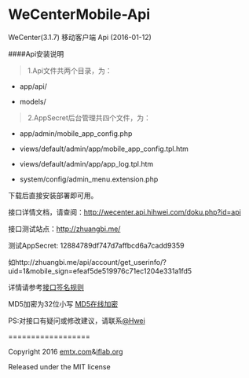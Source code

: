 WeCenterMobile-Api
==================

WeCenter(3.1.7) 移动客户端 Api (2016-01-12)

####Api安装说明

> 1.Api文件共两个目录，为：

- app/api/

- models/

> 2.AppSecret后台管理共四个文件，为：

- app/admin/mobile_app_config.php

- views/default/admin/app/mobile_app_config.tpl.htm

- views/default/admin/app/app_log.tpl.htm

- system/config/admin_menu.extension.php

下载后直接安装部署即可用。

接口详情文档，请查阅：http://wecenter.api.hihwei.com/doku.php?id=api

接口测试站点：http://zhuangbi.me/

测试AppSecret: 12884789df747d7affbcd6a7cadd9359

如http://zhuangbi.me/api/account/get_userinfo/?uid=1&mobile_sign=efeaf5de519976c71ec1204e331a1fd5

详情请参考[接口签名规则](http://wecenter.api.hihwei.com/doku.php?id=sign:rule:%E6%8E%A5%E5%8F%A3%E7%AD%BE%E5%90%8D%E8%A7%84%E5%88%99 "API文档")

MD5加密为32位小写 [MD5在线加密](http://tool.chinaz.com/Tools/MD5.aspx?q=account12884789df747d7affbcd6a7cadd9359&md5type=1 "MD5加密")

PS:对接口有疑问或修改建议，请联系[@Hwei](http://hihwei.com/ "Hwei")

==================

Copyright 2016 [emtx.com](http://emtx.com/)&[iflab.org](http://iflab.org/)

Released under the MIT license
